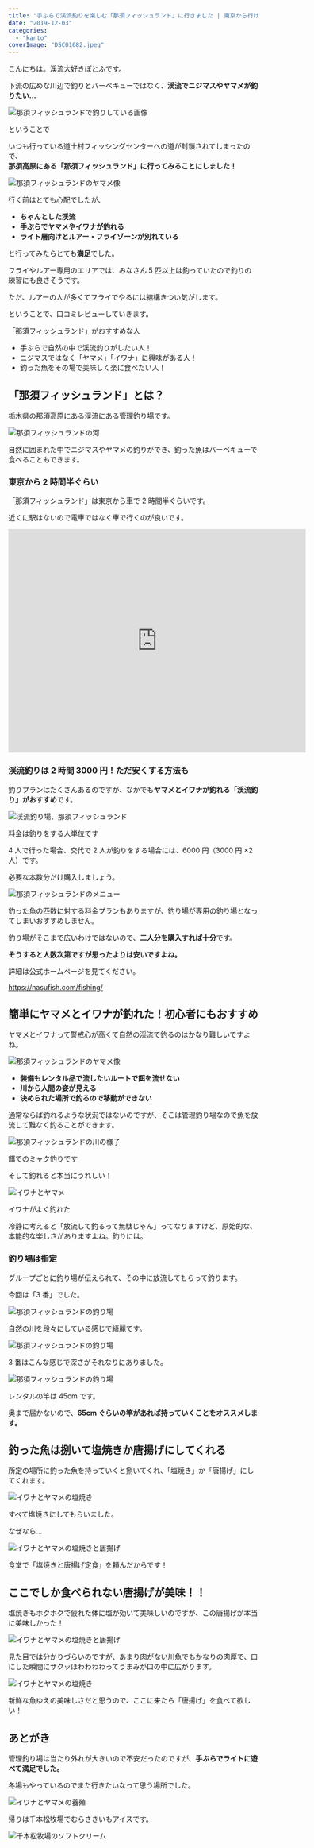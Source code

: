 ```yaml
---
title: "手ぶらで渓流釣りを楽しむ「那須フィッシュランド」に行きました | 東京から行ける管理釣り場（口コミ）"
date: "2019-12-03"
categories:
  - "kanto"
coverImage: "DSC01682.jpeg"
---
```


こんにちは。渓流大好きぽとふです。

下流の広めな川辺で釣りとバーベキューではなく、**渓流でニジマスやヤマメが釣りたい…**

![那須フィッシュランドで釣りしている画像](images/DSC01646.jpeg)

ということで

いつも行っている道士村フィッシングセンターへの道が封鎖されてしまったので、  
**那須高原にある「那須フィッシュランド」に行ってみることにしました！**

![那須フィッシュランドのヤマメ像](images/DSC01691.jpeg)

行く前はとても心配でしたが、

- **ちゃんとした渓流**
- **手ぶらでヤマメやイワナが釣れる**
- **ライト層向けとルアー・フライゾーンが別れている**

と行ってみたらとても**満足**でした。

フライやルアー専用のエリアでは、みなさん 5 匹以上は釣っていたので釣りの練習にも良さそうです。

ただ、ルアーの人が多くてフライでやるには結構きつい気がします。

ということで、口コミレビューしていきます。

「那須フィッシュランド」がおすすめな人

- 手ぶらで自然の中で渓流釣りがしたい人！
- ニジマスではなく「ヤマメ」「イワナ」に興味がある人！
- 釣った魚をその場で美味しく楽に食べたい人！

## 「那須フィッシュランド」とは？

栃木県の那須高原にある渓流にある管理釣り場です。

![那須フィッシュランドの河](images/DSC01663.jpeg)

自然に囲まれた中でニジマスやヤマメの釣りができ、釣った魚はバーベキューで食べることもできます。

### 東京から 2 時間半ぐらい

「那須フィッシュランド」は東京から車で 2 時間半ぐらいです。

近くに駅はないので電車ではなく車で行くのが良いです。

<iframe src="https://www.google.com/maps/embed?pb=!1m18!1m12!1m3!1d3184.4324152562067!2d139.94444421550955!3d37.04717737989845!2m3!1f0!2f0!3f0!3m2!1i1024!2i768!4f13.1!3m3!1m2!1s0x601f8930c10c58c3%3A0xf56b6c4ccd63743d!2z6YKj6aCI44OV44Kj44OD44K344Ol44Op44Oz44OJ!5e0!3m2!1sja!2sjp!4v1575293305287!5m2!1sja!2sjp" width="600" height="450" frameborder="0" style="border:0;" allowfullscreen></iframe>

### 渓流釣りは 2 時間 3000 円！ただ安くする方法も

釣りプランはたくさんあるのですが、なかでも**ヤマメとイワナが釣れる「渓流釣り」がおすすめ**です。

![渓流釣り場、那須フィッシュランド](images/DSC01709.jpeg)

料金は釣りをする人単位です

4 人で行った場合、交代で 2 人が釣りをする場合には、6000 円（3000 円 ×2 人）です。

必要な本数分だけ購入しましょう。

![那須フィッシュランドのメニュー](images/DSC01710.jpeg)

釣った魚の匹数に対する料金プランもありますが、釣り場が専用の釣り場となってしまいおすすめしません。

釣り場がそこまで広いわけではないので、**二人分を購入すれば十分**です。

**そうすると人数次第ですが思ったよりは安いですよね。**

詳細は公式ホームページを見てください。

https://nasufish.com/fishing/

## 簡単にヤマメとイワナが釣れた！初心者にもおすすめ

ヤマメとイワナって警戒心が高くて自然の渓流で釣るのはかなり難しいですよね。

![那須フィッシュランドのヤマメ像](images/DSC01692.jpeg)

- **装備もレンタル品で流したいルートで餌を流せない**
- **川から人間の姿が見える**
- **決められた場所で釣るので移動ができない**

通常ならば釣れるような状況ではないのですが、そこは管理釣り場なので魚を放流して難なく釣ることができます。

![那須フィッシュランドの川の様子](images/DSC01713.jpeg)

餌でのミャク釣りです

そして釣れると本当にうれしい！

![イワナとヤマメ](images/DSC01639.jpeg)

イワナがよく釣れた

冷静に考えると「放流して釣るって無駄じゃん」ってなりますけど、原始的な、本能的な楽しさがありますよね。釣りには。

### 釣り場は指定

グループごとに釣り場が伝えられて、その中に放流してもらって釣ります。

今回は「3 番」でした。

![那須フィッシュランドの釣り場](images/DSC01683.jpeg)

自然の川を段々にしている感じで綺麗です。

![那須フィッシュランドの釣り場](images/DSC01682.jpeg)

3 番はこんな感じで深さがそれなりにありました。

![那須フィッシュランドの釣り場](images/DSC01636.jpeg)

レンタルの竿は 45cm です。

奥まで届かないので、**65cm ぐらいの竿があれば持っていくことをオススメします。**

## 釣った魚は捌いて塩焼きか唐揚げにしてくれる

所定の場所に釣った魚を持っていくと捌いてくれ、「塩焼き」か「唐揚げ」にしてくれます。

![イワナとヤマメの塩焼き](images/DSC01718.jpeg)

すべて塩焼きにしてもらいました。

なぜなら…

![イワナとヤマメの塩焼きと唐揚げ](images/DSC01714.jpeg)

食堂で「塩焼きと唐揚げ定食」を頼んだからです！

## ここでしか食べられない唐揚げが美味！！

塩焼きもホクホクで疲れた体に塩が効いて美味しいのですが、この唐揚げが本当に美味しかった！

![イワナとヤマメの塩焼きと唐揚げ](images/DSC01715.jpeg)

見た目では分かりづらいのですが、あまり肉がない川魚でもかなりの肉厚で、口にした瞬間にサクッほわわわわってうまみが口の中に広がります。

![イワナとヤマメの塩焼き](images/DSC01720.jpeg)

新鮮な魚ゆえの美味しさだと思うので、ここに来たら「唐揚げ」を食べて欲しい！

## あとがき

管理釣り場は当たり外れが大きいので不安だったのですが、**手ぶらでライトに遊べて満足でした。**

冬場もやっているのでまた行きたいなって思う場所でした。

![イワナとヤマメの養殖](images/DSC01701.jpeg)

帰りは千本松牧場でむらさきいもアイスです。

![千本松牧場のソフトクリーム](images/IMG_8038.jpeg)
